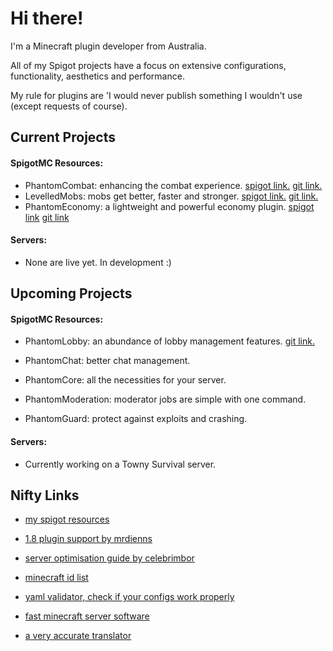 # Hi there!
I'm a Minecraft plugin developer from Australia.

All of my Spigot projects have a focus on extensive configurations, functionality, aesthetics and performance.

My rule for plugins are 'I would never publish something I wouldn't use (except requests of course).

## Current Projects
#### SpigotMC Resources:
* PhantomCombat: enhancing the combat experience. [spigot link.](https://www.spigotmc.org/resources/%E2%9A%94-phantomcombat-%E2%9A%94-enhance-your-combat-experience.74060/) [git link.](https://github.com/lokka30/PhantomCombat)
* LevelledMobs: mobs get better, faster and stronger. [spigot link.](https://www.spigotmc.org/resources/%E2%98%85levelledmobs%E2%98%85-a-simple-drag-n-drop-solution-for-mob-attributes.74304/) [git link.](https://github.com/lokka30/LevelledMobs)
* PhantomEconomy: a lightweight and powerful economy plugin. [spigot link](https://www.spigotmc.org/resources/%E2%9B%83-phantomeconomy-%E2%9B%83-a-new-money-system-for-2020.75053/) [git link](https://github.com/lokka30/PhantomEconomy)

#### Servers:
* None are live yet. In development :)

## Upcoming Projects
#### SpigotMC Resources:
* PhantomLobby: an abundance of lobby management features. [git link.](https://github.com/lokka30/PhantomLobby)

* PhantomChat: better chat management.

* PhantomCore: all the necessities for your server.

* PhantomModeration: moderator jobs are simple with one command.

* PhantomGuard: protect against exploits and crashing.

#### Servers:
* Currently working on a Towny Survival server.

## Nifty Links
- [my spigot resources](https://www.spigotmc.org/members/lokka30.828699/#resources)

- [1.8 plugin support by mrdienns](https://www.spigotmc.org/threads/hackers-on-my-server-need-help.345790/page-2#post-3214230)

- [server optimisation guide by celebrimbor](https://www.spigotmc.org/threads/guide-server-optimization%E2%9A%A1.283181/)

- [minecraft id list](https://www.digminecraft.com/lists/item_id_list_pc.php)

- [yaml validator, check if your configs work properly](http://www.yamllint.com/)

- [fast minecraft server software](https://papermc.io/downloads)

- [a very accurate translator](https://www.deepl.com/en/translator)

